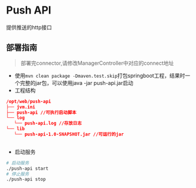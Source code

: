 # Push API

提供推送的http接口

## 部署指南

> 部署完connector,请修改ManagerController中对应的connect地址

* 使用`mvn clean package -Dmaven.test.skip`打包springboot工程，结果时一个完整的jar包，可以使用java -jar push-api.jar启动
* 工程结构

```json
/opt/web/push-api
├── jvm.ini
├── push-api //可执行启动脚本
└── log
   └── push-api.log //存放日志
└── lib
   └── push-api-1.0-SNAPSHOT.jar //可运行的jar
   
```

* 启动服务
```bash
# 启动服务
./push-api start
# 停止服务
./push-api stop
```